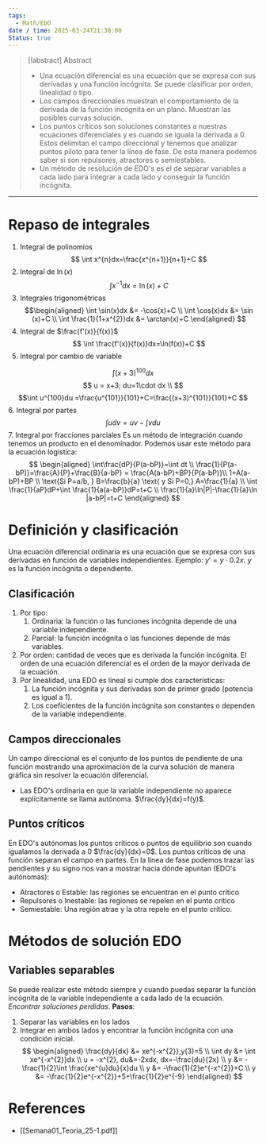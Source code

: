 ```yaml
---
tags:
  - Math/EDO
date / time: 2025-03-24T21:38:00
Status: true
---
```

> [!abstract] Abstract
> - Una ecuación diferencial es una ecuación que se expresa con sus derivadas y una función incógnita. Se puede clasificar por orden, linealidad o tipo.
> - Los campos direccionales muestran el comportamiento de la derivada de la función incógnita en un plano. Muestran las posibles curvas solución.
> - Los puntos críticos son soluciones constantes a nuestras ecuaciones diferenciales y es cuando se iguala la derivada a 0. Estos delimitan el campo direccional y tenemos que analizar puntos piloto para tener la línea de fase. De esta manera podemos saber si son repulsores, atractores o semiestables.
> - Un método de resolución de EDO's es el de separar variables a cada lado para integrar a cada lado y conseguir la función incógnita.

---
# Repaso de integrales
1. Integral de polinomios
   $$
\int x^{n}dx=\frac{x^{n+1}}{n+1}+C
$$
2. Integral de $\ln(x)$
   $$
\int x^{-1}dx=\ln(x)+C
$$
3. Integrales trigonométricas
   $$\begin{aligned}
\int \sin(x)dx &= -\cos(x)+C \\
\int \cos(x)dx &= \sin (x)+C \\
\int \frac{1}{1+x^{2}}dx &= \arctan(x)+C
\end{aligned}
$$
4. Integral de $\frac{f'(x)}{f(x)}$
	$$
\int \frac{f'(x)}{f(x)}dx=\ln(f(x))+C
$$
5. Integral por cambio de variable

$$
\int (x+3)^{100}dx $$
$$
u = x+3; du=1\cdot dx \\
$$
$$\int u^{100}du =\frac{u^{101}}{101}+C=\frac{(x+3)^{101}}{101}+C
$$
6. Integral por partes
   $$
\int udv = uv-\int vdu
$$
7. Integral por fracciones parciales
	Es un método de integración cuando tenemos un producto en el denominador. Podemos usar este método para la ecuación logística:
$$
\begin{aligned}
\int\frac{dP}{P(a-bP)}=\int dt \\
\frac{1}{P(a-bP)}=\frac{A}{P}+\frac{B}{a-bP} = \frac{A(a-bP)+BP}{P(a-bP)}\\
1=A(a-bP)+BP \\
\text{Si P=a/b, } B=\frac{b}{a} \text{ y Si P=0,} A=\frac{1}{a} \\
\int \frac{1}{aP}dP+\int \frac{1}{a(a-bP)}dP=t+C \\
\frac{1}{a}\ln|P|-\frac{1}{a}\ln |a-bP|=t+C
\end{aligned}
$$

# Definición y clasificación
Una ecuación diferencial ordinaria es una ecuación que se expresa con sus derivadas en función de variables independientes.
Ejemplo: $y'=y\cdot 0.2x$. $y$ es la función incógnita o dependiente.
## Clasificación
1. Por tipo:
	1. Ordinaria: la función o las funciones incógnita depende de una variable independiente.
	2. Parcial: la función incógnita o las funciones depende de más variables.
2. Por orden: cantidad de veces que es derivada la función incógnita. El orden de una ecuación diferencial es el orden de la mayor derivada de la ecuación.
3. Por linealidad, una EDO es lineal si cumple dos características:
	1. La función incógnita y sus derivadas son de primer grado (potencia es igual a 1).
	2. Los coeficientes de la función incógnita son constantes o dependen de la variable independiente.
## Campos direccionales
Un campo direccional es el conjunto de los puntos de pendiente de una función mostrando una aproximación de la curva solución de manera gráfica sin resolver la ecuación diferencial.
- Las EDO's ordinaria en que la variable independiente no aparece explícitamente se llama autónoma. $\frac{dy}{dx}=f(y)$.
## Puntos críticos
En EDO's autónomas los puntos críticos o puntos de equilibrio son cuando igualamos la derivada a 0 $\frac{dy}{dx}=0$. 
Los puntos críticos de una función separan el campo en partes. En la línea de fase podemos trazar las pendientes y su signo nos van a mostrar hacia dónde apuntan (EDO's autónomas):
- Atractores o Estable: las regiones se encuentran en el punto crítico
- Repulsores o Inestable: las regiones se repelen en el punto crítico
- Semiestable: Una región atrae y la otra repele en el punto crítico.

# Métodos de solución EDO
## Variables separables
Se puede realizar este método siempre y cuando puedas separar la función incógnita de la variable independiente a cada lado de la ecuación. *Encontrar soluciones perdidas*.
**Pasos**:
1. Separar las variables en los lados
2. Integrar en ambos lados y encontrar la función incógnita con una condición inicial.
$$
\begin{aligned}
\frac{dy}{dx} &= xe^{-x^{2}},y(3)=5 \\
\int dy &= \int xe^{-x^{2}}dx \\
u = -x^{2}, du&=-2xdx, dx=-\frac{du}{2x} \\
y &= -\frac{1}{2}\int \frac{xe^{u}du}{x}du \\
y &= -\frac{1}{2}e^{-x^{2}}+C \\
y &= -\frac{1}{2}e^{-x^{2}}+5+\frac{1}{2}e^{-9}
\end{aligned}
$$
# References
- [[Semana01_Teoria_25-1.pdf]]